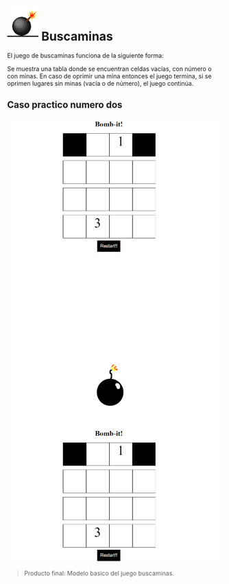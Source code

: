 # ![icon-boom](https://github.com/Gloper98/buscaminas/raw/master/assets/images/boom-it-icon.png "boom") Buscaminas
El juego de buscaminas funciona de la siguiente forma:

Se muestra una tabla donde se encuentran celdas vacías, con número o con minas. En caso de oprimir una mina entonces el juego termina, si se oprimen lugares sin minas (vacía o de número), el juego continúa.

## Caso practico numero dos


![burguer-menu](https://github.com/Gloper98/buscaminas/raw/master/assets/images/boom2.png "buscaminas-game")
![burguer-menu](https://github.com/Gloper98/buscaminas/raw/master/assets/images/boom.gif "boom")
![burguer-menu](https://github.com/Gloper98/buscaminas/raw/master/assets/images/foot.png "buscaminas-game")
>Producto final: Modelo basico del juego buscaminas.